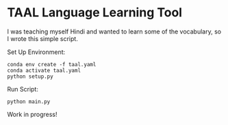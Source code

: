 # TAAL Language Learning Tool

I was teaching myself Hindi and wanted to learn some of the vocabulary, so I wrote this simple script.

Set Up Environment:
```
conda env create -f taal.yaml
conda activate taal.yaml
python setup.py
```

Run Script:
```
python main.py
```

Work in progress!